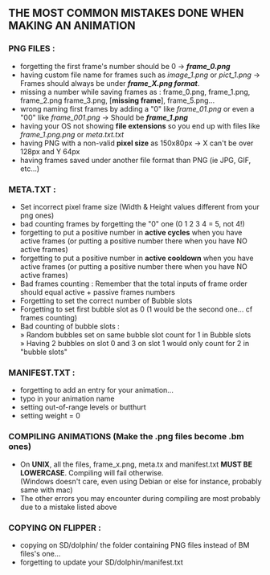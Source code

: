 ## THE MOST COMMON MISTAKES DONE WHEN MAKING AN ANIMATION

### PNG FILES :
- forgetting the first frame's number should be 0 -> ***frame_0.png***
- having custom file name for frames such as *image_1.png* or *pict_1.png* -> Frames should always be under ***frame_X.png format***.
- missing a number while saving frames as : frame_0.png, frame_1.png, frame_2.png frame_3.png, [**missing frame**], frame_5.png...
- wrong naming first frames by adding a "0" like *frame_01.png* or even a "00" like *frame_001.png* -> Should be ***frame_1.png***
- having your OS not showing **file extensions** so you end up with files like *frame_1.png.png* or *meta.txt.txt*
- having PNG with a non-valid **pixel size** as 150x80px -> X can't be over 128px and Y 64px
- having frames saved under another file format than PNG (ie JPG, GIF, etc...)

### META.TXT :
- Set incorrect pixel frame size (Width & Height values different from your png ones)
- bad counting frames by forgetting the "0" one (0 1 2 3 4 = 5, not 4!)
- forgetting to put a positive number in **active cycles** when you have active frames (or putting a positive number there when you have NO active frames)
- forgetting to put a positive number in **active cooldown** when you have active frames (or putting a positive number there when you have NO active frames)
- Bad frames counting : Remember that the total inputs of frame order should equal active + passive frames numbers
- Forgetting to set the correct number of Bubble slots
- Forgetting to set first bubble slot as 0 (1 would be the second one... cf frames counting)
- Bad counting of bubble slots :<BR>
  » Random bubbles set on same bubble slot count for 1 in Bubble slots<BR>
  » Having 2 bubbles on slot 0 and 3 on slot 1 would only count for 2 in "bubble slots"

### MANIFEST.TXT :
- forgetting to add an entry for your animation...
- typo in your animation name
- setting out-of-range levels or butthurt
- setting weight = 0

### COMPILING ANIMATIONS (Make the .png files become .bm ones)
- On **UNIX**, all the files, frame_x.png, meta.tx and manifest.txt **MUST BE LOWERCASE**. Compiling will fail otherwise.<BR>
  (Windows doesn't care, even using Debian or else for instance, probably same with mac)
- The other errors you may encounter during compiling are most probably due to a mistake listed above

### COPYING ON FLIPPER :
- copying on SD/dolphin/ the folder containing PNG files instead of BM files's one...
- forgetting to update your SD/dolphin/manifest.txt
